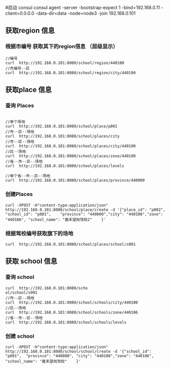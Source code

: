 
#启动 consul
consul agent -server  -bootstrap-expect 1 -bind=192.168.0.11 -client=0.0.0.0 -data-dir=data -node=node3 -join 192.168.0.101


## 获取region 信息
### 根据市编号 获取其下的region信息 （层级显示）
```
//编号
curl  http://192.168.0.101:8080/school/region/440100
//市编号--区
curl  http://192.168.0.101:8080/school/region/city/440100
```

## 获取place 信息

### 查询 Places
```

//单个场地
curl  http://192.168.0.101:8080/school/place/p001
//市--区--场地
curl  http://192.168.0.101:8080/school/places/city
//市--区--场地
curl  http://192.168.0.101:8080/school/places/city/440100
//区--场地
curl  http://192.168.0.101:8080/school/places/zone/440100
//省--市--区--场地
curl  http://192.168.0.101:8080/school/places/levels

//单个省--市--区--场地
curl  http://192.168.0.101:8080/school/places/province/440000

```
### 创建Places
```
curl -XPOST -H"content-type:application/json" http://192.168.0.101:8080/school/place/create -d '{"place_id": "p002",    "school_id": "p001",	"province": "440000","city": "440100","zone": "440106", "school_name": "嘉禾望岗驾校2"	}'
```

### 根据驾校编号获取旗下的场地
```
curl  http://192.168.0.101:8080/school/places/school/s001
```


## 获取 school 信息

### 查询 school
```
curl  http://192.168.0.101:8080/scho
ol/school/s001
//市--区--场地
curl  http://192.168.0.101:8080/school/schools/city/440100
//区--场地
curl  http://192.168.0.101:8080/school/schools/zone/440106
//省--市--区--场地
curl  http://192.168.0.101:8080/school/schools/levels

```
### 创建 school
```
curl -XPOST -H"content-type:application/json" http://192.168.0.101:8080/school/school/create -d '{"school_id": "p001",	"province": "440000", "city": "440100","zone": "440106", "school_name": "嘉禾望岗驾校"	}'
```


